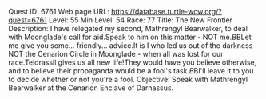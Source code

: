 Quest ID: 6761
Web page URL: https://database.turtle-wow.org/?quest=6761
Level: 55
Min Level: 54
Race: 77
Title: The New Frontier
Description: I have relegated my second, Mathrengyl Bearwalker, to deal with Moonglade's call for aid.Speak to him on this matter - NOT me.$B$BLet me give you some... friendly... advice.It is I who led us out of the darkness - NOT the Cenarion Circle in Moonglade - when all was lost for our race.Teldrassil gives us all new life!They would have you believe otherwise, and to believe their propaganda would be a fool's task.$B$BI'll leave it to you to decide whether or not you're a fool.
Objective: Speak with Mathrengyl Bearwalker at the Cenarion Enclave of Darnassus.

